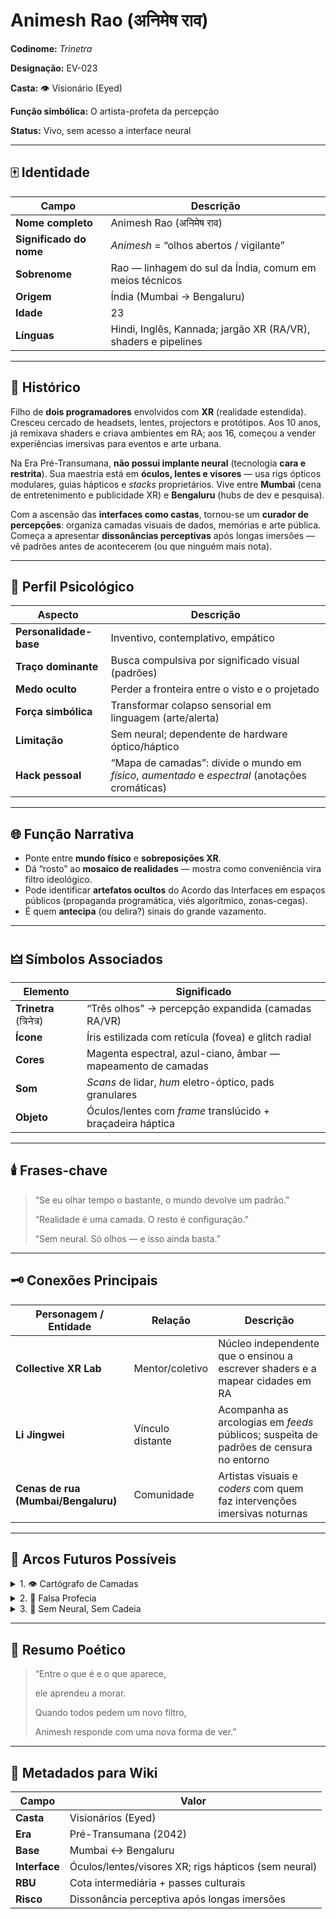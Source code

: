 # Animesh Rao (अनिमेष राव)

**Codinome:** *Trinetra*

**Designação:** EV-023

**Casta:** 👁️ Visionário (Eyed)

**Função simbólica:** O artista-profeta da percepção

**Status:** Vivo, sem acesso a interface neural

---

## 🀄 Identidade

| Campo | Descrição |
| --- | --- |
| **Nome completo** | Animesh Rao (अनिमेष राव) |
| **Significado do nome** | *Animesh* = “olhos abertos / vigilante” |
| **Sobrenome** | Rao — linhagem do sul da Índia, comum em meios técnicos |
| **Origem** | Índia (Mumbai → Bengaluru) |
| **Idade** | 23 |
| **Línguas** | Hindi, Inglês, Kannada; jargão XR (RA/VR), shaders e pipelines |

---

## 💠 Histórico

Filho de **dois programadores** envolvidos com **XR** (realidade estendida). Cresceu cercado de headsets, lentes, projectors e protótipos. Aos 10 anos, já remixava shaders e criava ambientes em RA; aos 16, começou a vender experiências imersivas para eventos e arte urbana.

Na Era Pré-Transumana, **não possui implante neural** (tecnologia **cara e restrita**). Sua maestria está em **óculos, lentes e visores** — usa rigs ópticos modulares, guias hápticos e *stacks* proprietários. Vive entre **Mumbai** (cena de entretenimento e publicidade XR) e **Bengaluru** (hubs de dev e pesquisa).

Com a ascensão das **interfaces como castas**, tornou-se um **curador de percepções**: organiza camadas visuais de dados, memórias e arte pública. Começa a apresentar **dissonâncias perceptivas** após longas imersões — vê padrões antes de acontecerem (ou que ninguém mais nota).

---

## 🧠 Perfil Psicológico

| Aspecto | Descrição |
| --- | --- |
| **Personalidade-base** | Inventivo, contemplativo, empático |
| **Traço dominante** | Busca compulsiva por significado visual (padrões) |
| **Medo oculto** | Perder a fronteira entre o visto e o projetado |
| **Força simbólica** | Transformar colapso sensorial em linguagem (arte/alerta) |
| **Limitação** | Sem neural; dependente de hardware óptico/háptico |
| **Hack pessoal** | “Mapa de camadas”: divide o mundo em *físico*, *aumentado* e *espectral* (anotações cromáticas) |

---

## 🌐 Função Narrativa

- Ponte entre **mundo físico** e **sobreposições XR**.
- Dá “rosto” ao **mosaico de realidades** — mostra como conveniência vira filtro ideológico.
- Pode identificar **artefatos ocultos** do Acordo das Interfaces em espaços públicos (propaganda programática, viés algorítmico, zonas-cegas).
- É quem **antecipa** (ou delira?) sinais do grande vazamento.

---

## 🜲 Símbolos Associados

| Elemento | Significado |
| --- | --- |
| **Trinetra** (त्रिनेत्र) | “Três olhos” → percepção expandida (camadas RA/VR) |
| **Ícone** | Íris estilizada com retícula (fovea) e glitch radial |
| **Cores** | Magenta espectral, azul-ciano, âmbar — mapeamento de camadas |
| **Som** | *Scans* de lidar, *hum* eletro-óptico, pads granulares |
| **Objeto** | Óculos/lentes com *frame* translúcido + braçadeira háptica |

---

## 🕯️ Frases-chave

> “Se eu olhar tempo o bastante, o mundo devolve um padrão.”
> 
> 
> “Realidade é uma camada. O resto é configuração.”
> 
> “Sem neural. Só olhos — e isso ainda basta.”
> 

---

## 🗝️ Conexões Principais

| Personagem / Entidade | Relação | Descrição |
| --- | --- | --- |
| **Collective XR Lab** | Mentor/coletivo | Núcleo independente que o ensinou a escrever shaders e a mapear cidades em RA |
| **Li Jingwei** | Vínculo distante | Acompanha as arcologias em *feeds* públicos; suspeita de padrões de censura no entorno |
| **Cenas de rua (Mumbai/Bengaluru)** | Comunidade | Artistas visuais e *coders* com quem faz intervenções imersivas noturnas |

---

## 🧩 Arcos Futuros Possíveis

<details>
<summary>1. 👁️ Cartógrafo de Camadas</summary>
Cria o primeiro “atlas XR” de uma cidade — revelando zonas onde a informação pública é adulterada por corporações.
</details>

<details>
<summary>2. 🔮 Falsa Profecia</summary>
As dissonâncias perceptivas o fazem prever um evento… que só acontece porque suas previsões viram tendência — um *loop* performativo.
</details>

<details>
<summary>3. 🚫 Sem Neural, Sem Cadeia</summary>
Por não ter neural, consegue escapar de uma varredura sistêmica que captura Visionários conectados. Vira pivô de resistência.
</details>

---

## 📜 Resumo Poético

> “Entre o que é e o que aparece,
> 
> 
> ele aprendeu a morar.
> 
> Quando todos pedem um novo filtro,
> 
> Animesh responde com uma nova forma de ver.”
> 

---

## 🧭 Metadados para Wiki

| Campo | Valor |
| --- | --- |
| **Casta** | Visionários (Eyed) |
| **Era** | Pré-Transumana (2042) |
| **Base** | Mumbai ↔ Bengaluru |
| **Interface** | Óculos/lentes/visores XR; rigs hápticos (sem neural) |
| **RBU** | Cota intermediária + passes culturais |
| **Risco** | Dissonância perceptiva após longas imersões |
